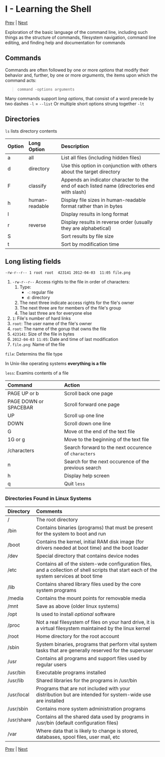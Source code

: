 # I - Learning the Shell

[Prev](../Intro.md) | [Next](ManipulatingFilesAndDirectories.md)

Exploration of the basic language of the command line, including such things as the structure of commands, filesystem navigation, command line editing, and finding help and documentation for commands

## Commands

Commands are often followed by one or more *options* that modify their behavior and, further, by one or more *arguments*, the items upon which the command acts:

> `command -options arguments`

Many commands support *long options*, that consist of a word precede by two dashes `-l` = `--list`
Or multiple short options strung together `-lt`

## Directories

`ls` lists directory contents

| Option | Long Option | Description |
|:-------|:------------|:------------|
| a      | all         | List all files (including hidden files) |
| d      | directory   | Use this option in conjunction with others about the target directory |
| F      | classify    | Appends an indicator character to the end of each listed name (directories end with slash) |
| h      | human-readable | Display file sizes in human-readable format rather than in bytes |
| l      |             | Display results in long format |
| r      | reverse     | Display results in reverse order (usually they are alphabetical) |
| S      |             | Sort results by file size |
| t      |             | Sort by modification time |

## Long listing fields

`-rw-r--r-- 1 root root  423141 2012-04-03  11:05 file.png`

1. `-rw-r--r--`
    Access rights to the file in order of characters:
    1. Type:
        - `-`: regular file
        - `d`: directory
    2. The next three indicate access rights for the file's owner
    3. The next three are for members of the file's group
    4. The last three are for everyone else
2. `1`: File's number of hard links
3. `root`: The user name of the file's owner
4. `root`: The name of the gorup that owns the file
5. `423141`: Size of the file in bytes
6. `2012-04-03 11:05`: Date and time of last modification
7. `file.png`: Name of the file

`file`: Determins the file type

In Unix-like operating systems **everything is a file**

`less`: Examins contents of a file

| Command       | Action |
|:--------------|:-------|
| PAGE UP or b  | Scroll back one page |
| PAGE DOWN or SPACEBAR | Scroll forward one page |
| UP            | Scroll up one line |
| DOWN          | Scroll down one line |
| G             | Move ot the end of the text file |
| 1G or g       | Move to the beginning of the text file |
| /characters   | Search forward to the next occurence of `characters` |
| n             | Search for the next occurence of the previous search |
| h             | Display help screen |
| q             | Quit `less` |

### Directories Found in Linux Systems

| Directory | Comments |
|:----------|:---------|
| /         | The root directory |
| /bin      | Contains binaries (programs) that must be present for the system to boot and run |
| /boot     | Contains the kernel, initial RAM disk image (for drivers needed at boot time) and the boot loader |
| /dev      | Special directory that contains device nodes |
| /etc      | Contains all of the sistem-wde configuration files, and a collection of shell scripts that start each of the system services at boot time |
| /lib      | Contains shared library files used by the core system programs |
| /media    | Contains the mount points for removable media |
| /mnt      | Save as above (older linux systems) |
| /opt      | Is used to install *optional* software |
| /proc     | Not a real filesystem of files on your hard drive, it is a virtual filesystem maintained by the linux kernel |
| /root     | Home directory for the root account |
| /sbin     | System binaries, programs that perform vital system tasks that are generally reserved for the superuser |
| /usr      | Contains all programs and support files used by regular users |
| /usr/bin  | Executable programs installed |
| /usr/lib  | Shared libraries for the programs in /usr/bin |
| /usr/local | Programs that are not included with your distribution but are intended for system-wide use are installed |
| /usr/sbin | Contains more system administration programs |
| /usr/share | Contains all the shared data used by programs in /usr/bin (default configuration files) |
| /var      | Where data that is likely to change is stored, databases, spool files, user mail, etc |

[Prev](../Intro.md) | [Next](ManipulatingFilesAndDirectories.md)

